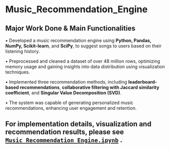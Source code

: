 # Music_Recommendation_Engine

## Major Work Done & Main Functionalities
• Developed a music recommendation engine using **Python, Pandas, NumPy, Scikit-learn**, and **SciPy**, to suggest songs to users based on their listening history.

• Preprocessed and cleaned a dataset of over 48 million rows, optimizing memory usage and gaining insights into data distribution using visualization techniques.

• Implemented three recommendation methods, including **leaderboard-based recommendations**, **collaborative filtering with Jaccard similarity coefficient**, and **Singular Value Decomposition (SVD)**. 

• The system was capable of generating personalized music recommendations, enhancing user engagement and retention.

## For implementation details, visualization and recommendation results, please see [`Music_Recommendation_Engine.ipynb`](Music_Recommendation_Engine.ipynb) .
